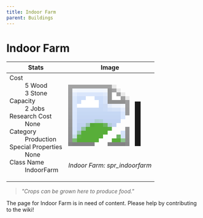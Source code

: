 ```yaml
---
title: Indoor Farm
parent: Buildings
---
```

# Indoor Farm

[//]: # (Pre-generated content)
<table><thead><tr><th>Stats</th><th>Image</th></tr></thead><tbody><tr><td><dl><dt>Cost</dt><dd>5 Wood<br>3 Stone</dd><dt>Capacity</dt><dd>2 Jobs</dd><dt>Research Cost</dt><dd>None</dd><dt>Category</dt><dd>Production</dd><dt>Special Properties</dt><dd>None</dd><dt>Class Name</dt><dd>IndoorFarm</dd></dl></td><td><style>.building-image {width: 200px;height: 200px;overflow: hidden;position: relative;}.building-image img {image-rendering: pixelated;object-fit: none;transform: scale(10);transform-origin: left top;position: absolute;left: 0;top: 0;}</style><div class="building-image"><img style="object-position: -114px -940px;" src="https://tfe2-wiki.github.io/assets/sprites.png" alt="Indoor Farm Back"><img style="object-position: -92px -940px;" src="https://tfe2-wiki.github.io/assets/sprites.png" alt="Indoor Farm"></div><i>Indoor Farm: spr_indoorfarm</i></td></tr></tbody></table><blockquote><i>"Crops can be grown here to produce food."</i></blockquote>

The page for Indoor Farm is in need of content. Please help by contributing to the wiki!
